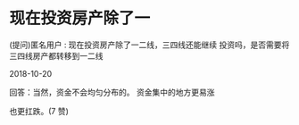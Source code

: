 # 现在投资房产除了一

(提问)匿名用户 : 现在投资房产除了一二线，三四线还能继续 投资吗，是否需要将三四线房产都转移到一二线

2018-10-20

回答：当然，资金不会均匀分布的。 资金集中的地方更易涨

也更扛跌。(7 赞)